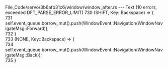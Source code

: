 File_Code/servo/3b6afb31c6/window/window_after.rs --- Text (10 errors, exceeded DFT_PARSE_ERROR_LIMIT)
730             (SHIFT, Key::Backspace) => {                                                                                                                   
731                 self.event_queue.borrow_mut().push(WindowEvent::Navigation(WindowNavigateMsg::Forward));                                                   
732             }                                                                                                                                              
733             (NONE, Key::Backspace) => {                                                                                                                    
734                 self.event_queue.borrow_mut().push(WindowEvent::Navigation(WindowNavigateMsg::Back));                                                      
735             }                                                                                                                                              

